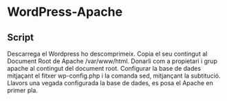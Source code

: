 # WordPress-Apache
## Script
Descarrega el Wordpress ho descomprimeix.
Copia el seu contingut al Document Root de Apache /var/www/html.
Donarli com a propietari i grup apache al contingut del document root.
Configurar la base de dades mitjaçant el fitxer wp-config.php i la comanda sed, mitjançant la subtitució.
Llavors una vegada configurada la base de dades, es posa el Apache en primer pla.
